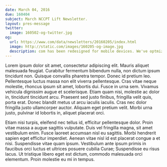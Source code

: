 ```yaml
---
date: March 04, 2016
due: 160404
subject: March NCCPT Lift Newsletter.
layout: pres-message
twitter:
  image: 160502-og-twitter.jpg
og:
  url: https://www.com/data/newsletters/20160205/index.html
  image: http://static.com/images/160205-og-image.jpg
  description: com has been redesigned for mobile devices. We've optmized our site for phones and tablets to bring you a better experience while browsing.
---
```


Lorem ipsum dolor sit amet, consectetur adipiscing elit. Mauris aliquet malesuada feugiat. Curabitur fermentum bibendum nulla, non dictum ipsum tincidunt non. Quisque convallis pharetra tempor. Donec id pretium leo. Pellentesque luctus massa non elit viverra pellentesque. Cras vitae neque molestie, rhoncus ipsum sit amet, lobortis dui. Fusce in urna sem. Vivamus vehicula dignissim augue et scelerisque. Etiam quam nisi, molestie ac dolor in, tincidunt tincidunt arcu. Praesent sed justo finibus, fringilla velit quis, porta erat. Donec blandit metus ut arcu iaculis iaculis. Cras nec dolor fringilla justo ullamcorper auctor. Aliquam eget pretium velit. Morbi urna justo, pulvinar id lobortis in, aliquet placerat orci.

Etiam nisi turpis, eleifend nec tellus id, efficitur pellentesque dolor. Proin vitae massa a augue sagittis vulputate. Duis vel fringilla magna, sit amet vestibulum enim. Fusce laoreet accumsan nisl eu sagittis. Morbi hendrerit sapien eget efficitur imperdiet. Aenean vitae nisl id est placerat congue a et nisi. Suspendisse vitae quam ipsum. Vestibulum ante ipsum primis in faucibus orci luctus et ultrices posuere cubilia Curae; Suspendisse eu risus lacus. Ut tristique libero eget est dictum, commodo malesuada orci elementum. Proin molestie eu mi in tempus.